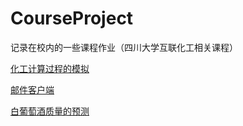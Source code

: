 # CourseProject
记录在校内的一些课程作业（四川大学互联化工相关课程）

[化工计算过程的模拟](chemical_simulation)

[邮件客户端](email_client)

[白葡萄酒质量的预测](whitewine_predict)
